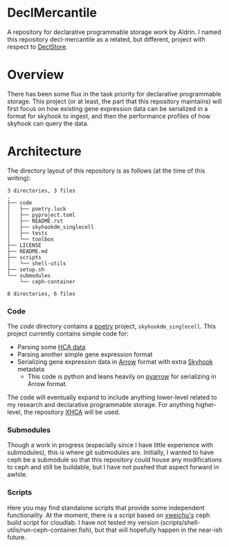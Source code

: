 # DeclMercantile
A repository for declarative programmable storage work by Aldrin. I named this repository
decl-mercantile as a related, but different, project with respect to [DeclStore][paper-declstore].

# Overview
There has been some flux in the task priority for declarative programmable storage. This project
(or at least, the part that this repository maintains) will first focus on how existing gene
expression data can be serialized in a format for skyhook to ingest, and then the performance
profiles of how skyhook can query the data.

# Architecture
The directory layout of this repository is as follows (at the time of this writing):

    3 directories, 3 files
    .
    ├── code
    │   ├── poetry.lock
    │   ├── pyproject.toml
    │   ├── README.rst
    │   ├── skyhookdm_singlecell
    │   ├── tests
    │   └── toolbox
    ├── LICENSE
    ├── README.md
    ├── scripts
    │   └── shell-utils
    ├── setup.sh
    └── submodules
        └── ceph-container

    8 directories, 6 files

### Code

The _code_ directory contains a [poetry][tool-poetry] project, ``skyhookdm_singlecell``. This
project currently contains simple code for:

* Parsing some [HCA data][project-hca]
* Parsing another simple gene expression format
* Serializing gene expression data in [Arrow][project-arrow] format with extra
  [Skyhook][project-skyhook] metadata
    * This code is python and leans heavily on [pyarrow][lib-pyarrow] for serializing in Arrow
      format.

The code will eventually expand to include anything lower-level related to my research and
declarative programmable storage. For anything higher-level, the repository [XHCA][lib-xhca] will
be used.

### Submodules

Though a work in progress (especially since I have little experience with submodules), this is
where git submodules are. Initially, I wanted to have ceph be a submodule so that this repository
could house any modifications to ceph and still be buildable, but I have not pushed that aspect
forward in awhile.

### Scripts

Here you may find standalone scripts that provide some independent functionality. At the moment,
there is a script based on [xweichu's][developer-aaron] ceph build script for cloudlab. I have not
tested my version (scripts/shell-utils/run-ceph-container.fish), but that will hopefully happen in
the near-ish future.


<!-- Resources -->
[paper-declstore]: https://www.usenix.org/conference/hotstorage17/program/presentation/watkins

[tool-poetry]:     https://python-poetry.org/

[project-arrow]:   https://arrow.apache.org/
[project-skyhook]: https://sites.google.com/view/skyhook-programmable-storage
[project-hca]:     https://data.humancellatlas.org/

[lib-pyarrow]:     https://arrow.apache.org/docs/python/
[lib-xhca]:        https://github.com/disorderlylabs/xhca

[developer-aaron]: https://github.com/xweichu
